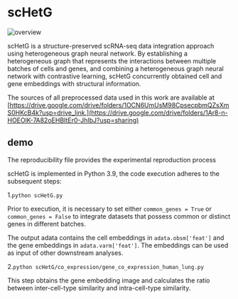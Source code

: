 # scHetG

![overview](/overview.png "overview")

scHetG is a structure-preserved scRNA-seq data integration approach using heterogeneous graph neural network. By establishing a heterogeneous graph that represents the interactions between multiple batches of cells and genes, and combining a heterogeneous graph neural network with contrastive learning, scHetG concurrently obtained cell and gene embeddings with structural information. 

The sources of all preprocessed data used in this work are available at [https://drive.google.com/drive/folders/1OCN6UmUsM98CpsecpbmQZsXmS0HKcB4k?usp=drive_link.](https://drive.google.com/drive/folders/1Ar8-n-HOEOlK-7A82oEHBItEr0-JhIbJ?usp=sharing)

## demo
The reproducibility file provides the experimental reproduction process


scHetG is implemented in Python 3.9, the code execution adheres to the subsequent steps:

1.```python scHetG.py```

Prior to execution, it is necessary to set either ```common_genes = True``` or ```common_genes = False``` to integrate datasets that possess common or distinct genes in different batches. 

The output adata contains the cell embeddings in ```adata.obsm['feat']``` and the gene embeddings in ```adata.varm['feat']```. The embeddings can be used as input of other downstream analyses.

2.```python scHetG/co_expression/gene_co_expression_human_lung.py```

This step obtains the gene embedding image and calculates the ratio between inter-cell-type similarity and intra-cell-type similarity.
